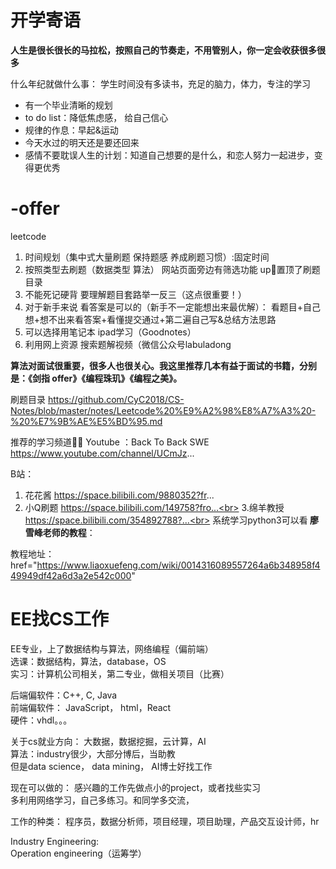 # 开学寄语

**人生是很长很长的马拉松，按照自己的节奏走，不用管别人，你一定会收获很多很多**

什么年纪就做什么事：
学生时间没有多读书，充足的脑力，体力，专注的学习
- 有一个毕业清晰的规划
- to do list：降低焦虑感， 给自己信心
- 规律的作息：早起&运动
- 今天水过的明天还是要还回来
- 感情不要耽误人生的计划：知道自己想要的是什么，和恋人努力一起进步，变得更优秀

# -offer

leetcode

1. 时间规划（集中式大量刷题 保持题感 养成刷题习惯）:固定时间
2. 按照类型去刷题（数据类型 算法） 网站页面旁边有筛选功能 up🐷置顶了刷题目录
3. 不能死记硬背 要理解题目套路举一反三（这点很重要！）
4. 对于新手来说 看答案是可以的（新手不一定能想出来最优解）： 看题目+自己想+想不出来看答案+看懂提交通过+第二遍自己写&总结方法思路
5. 可以选择用笔记本 ipad学习（Goodnotes）
6. 利用网上资源 搜索题解视频（微信公众号labuladong

**算法对面试很重要，很多人也很关心。我这里推荐几本有益于面试的书籍，分别是：《剑指 offer》《编程珠玑》《编程之美》。**

刷题目录
https://github.com/CyC2018/CS-Notes/blob/master/notes/Leetcode%20%E9%A2%98%E8%A7%A3%20-%20%E7%9B%AE%E5%BD%95.md

推荐的学习频道👍🏻
Youtube ：Back To Back SWE
https://www.youtube.com/channel/UCmJz...

B站：
1. 花花酱
https://space.bilibili.com/9880352?fr...
2. 小Q刷题
https://space.bilibili.com/149758?fro...<br>
3.绵羊教授
https://space.bilibili.com/354892788?...<br>
系统学习python3可以看<strong>
  廖雪峰老师的教程</strong>：</li></ol><p>
  教程地址：
  href="https://www.liaoxuefeng.com/wiki/0014316089557264a6b348958f449949df42a6d3a2e542c000"
  
  
  # EE找CS工作

EE专业，上了数据结构与算法，网络编程（偏前端）<br>
选课：数据结构，算法，database，OS<br>
实习：计算机公司相关，第二专业，做相关项目（比赛）<br>

后端偏软件：C++, C, Java<br>
前端偏软件： JavaScript， html，React<br>
硬件：vhdl。。。<br>

关于cs就业方向：
大数据，数据挖掘，云计算，AI<br>
算法：industry很少，大部分博后，当助教<br>
但是data science， data mining， AI博士好找工作<br>

现在可以做的：
感兴趣的工作先做点小的project，或者找些实习<br>
多利用网络学习，自己多练习。和同学多交流，<br>

工作的种类：
程序员，数据分析师，项目经理，项目助理，产品交互设计师，hr<br>

Industry Engineering: <br>
Operation engineering（运筹学）
